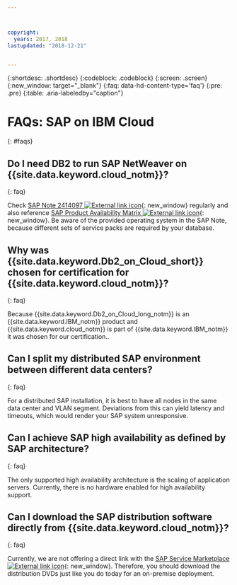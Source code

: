 ```yaml
---



copyright:
  years: 2017, 2018
lastupdated: "2018-12-21"


---
```


{:shortdesc: .shortdesc}
{:codeblock: .codeblock}
{:screen: .screen}
{:new_window: target="_blank"}
{:faq: data-hd-content-type='faq'}
{:pre: .pre}
{:table: .aria-labeledby="caption"}

# FAQs: SAP on IBM Cloud
{: #faqs}

## Do I need DB2 to run SAP NetWeaver on {{site.data.keyword.cloud_notm}}?
{: faq}

Check [SAP Note 2414097 ![External link icon](../../icons/launch-glyph.svg "External link icon")](https://launchpad.support.sap.com/#/notes/2414097){: new_window} regularly and also reference [SAP Product Availability Matrix ![External link icon](../../icons/launch-glyph.svg "External link icon")](https://apps.support.sap.com/sap/support/pam){: new_window}. Be aware of the provided operating system in the SAP Note, because different sets of service packs are required by your database.

## Why was {{site.data.keyword.Db2_on_Cloud_short}} chosen for certification for {{site.data.keyword.cloud_notm}}?
{: faq}

Because {{site.data.keyword.Db2_on_Cloud_long_notm}} is an {{site.data.keyword.IBM_notm}} product and {{site.data.keyword.cloud_notm}} is part of {{site.data.keyword.IBM_notm}} it was chosen for our certification..

## Can I split my distributed SAP environment between different data centers?
{: faq}

For a distributed SAP installation, it is best to have all nodes in the same data center and VLAN segment. Deviations from this can yield latency and timeouts, which would render your SAP system unresponsive.

## Can I achieve SAP high availability as defined by SAP architecture?
{: faq}

The only supported high availability architecture is the scaling of application servers. Currently, there is no hardware enabled for high availability support.

## Can I download the SAP distribution software directly from {{site.data.keyword.cloud_notm}}?
{: faq}

Currently, we are not offering a direct link with the [SAP Service Marketplace ![External link icon](../../icons/launch-glyph.svg "External link icon")](https://websmp201.sap-ag.de/){: new_window}. Therefore, you should download the distribution DVDs just like you do today for an on-premise deployment.
